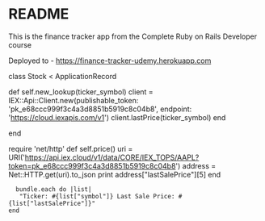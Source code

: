 # README

This is the finance tracker app from the Complete Ruby on Rails Developer course

Deployed to - https://finance-tracker-udemy.herokuapp.com


class Stock < ApplicationRecord

  def self.new_lookup(ticker_symbol)
    client = IEX::Api::Client.new(publishable_token: 'pk_e68ccc999f3c4a3d8851b5919c8c04b8',
                                  endpoint: 'https://cloud.iexapis.com/v1')
    client.lastPrice(ticker_symbol)
  end

end





  require 'net/http'
  def self.price()
    uri = URI('https://api.iex.cloud/v1/data/CORE/IEX_TOPS/AAPL?token=pk_e68ccc999f3c4a3d8851b5919c8c04b8')
    address = Net::HTTP.get(uri).to_json
    print address["lastSalePrice"][5]
  end



      bundle.each do |list|
       "Ticker: #{list["symbol"]} Last Sale Price: #{list["lastSalePrice"]}"
    end